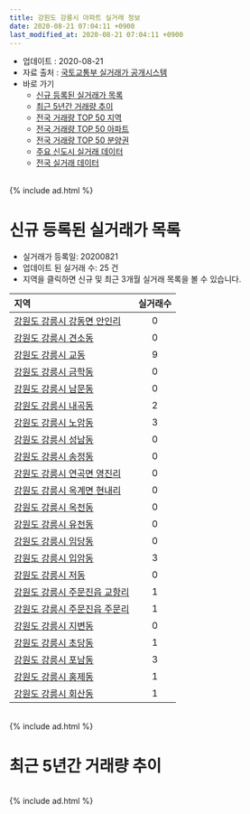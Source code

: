 ```yaml
---
title: 강원도 강릉시 아파트 실거래 정보
date: 2020-08-21 07:04:11 +0900
last_modified_at: 2020-08-21 07:04:11 +0900
---
```


* 업데이트 : 2020-08-21
* 자료 출처 : [국토교통부 실거래가 공개시스템](http://rt.molit.go.kr)
* 바로 가기
    * [신규 등록된 실거래가 목록](#신규-등록된-실거래가-목록)
    * [최근 5년간 거래량 추이](#최근-5년간-거래량-추이)
    * [전국 거래량 TOP 50 지역](https://inasie.github.io/apt-trade-info/최근-3개월-전국에서-가장-거래가-많이-발생한-지역)
    * [전국 거래량 TOP 50 아파트](https://inasie.github.io/apt-trade-info/최근-3개월-전국에서-가장-거래가-많이-발생한-아파트)
    * [전국 거래량 TOP 50 분양권](https://inasie.github.io/apt-trade-info/최근-3개월-전국에서-가장-거래가-많이-발생한-분양권)
    * [주요 신도시 실거래 데이터](https://inasie.github.io/apt-trade-info/주요-신도시)
    * [전국 실거래 데이터](https://inasie.github.io/apt-trade-info/전국)

<br>
{% include ad.html %}
<br>

# 신규 등록된 실거래가 목록
* 실거래가 등록일: 20200821
* 업데이트 된 실거래 수: 25 건
* 지역을 클릭하면 신규 및 최근 3개월 실거래 목록을 볼 수 있습니다.


|지역|실거래수|
|:---|:---:|
|[강원도 강릉시 강동면 안인리](https://inasie.github.io/apt-trade-info/강원도-강릉시-강동면-안인리)|0|
|[강원도 강릉시 견소동](https://inasie.github.io/apt-trade-info/강원도-강릉시-견소동)|0|
|[강원도 강릉시 교동](https://inasie.github.io/apt-trade-info/강원도-강릉시-교동)|9|
|[강원도 강릉시 금학동](https://inasie.github.io/apt-trade-info/강원도-강릉시-금학동)|0|
|[강원도 강릉시 남문동](https://inasie.github.io/apt-trade-info/강원도-강릉시-남문동)|0|
|[강원도 강릉시 내곡동](https://inasie.github.io/apt-trade-info/강원도-강릉시-내곡동)|2|
|[강원도 강릉시 노암동](https://inasie.github.io/apt-trade-info/강원도-강릉시-노암동)|3|
|[강원도 강릉시 성남동](https://inasie.github.io/apt-trade-info/강원도-강릉시-성남동)|0|
|[강원도 강릉시 송정동](https://inasie.github.io/apt-trade-info/강원도-강릉시-송정동)|0|
|[강원도 강릉시 연곡면 영진리](https://inasie.github.io/apt-trade-info/강원도-강릉시-연곡면-영진리)|0|
|[강원도 강릉시 옥계면 현내리](https://inasie.github.io/apt-trade-info/강원도-강릉시-옥계면-현내리)|0|
|[강원도 강릉시 옥천동](https://inasie.github.io/apt-trade-info/강원도-강릉시-옥천동)|0|
|[강원도 강릉시 유천동](https://inasie.github.io/apt-trade-info/강원도-강릉시-유천동)|0|
|[강원도 강릉시 임당동](https://inasie.github.io/apt-trade-info/강원도-강릉시-임당동)|0|
|[강원도 강릉시 입암동](https://inasie.github.io/apt-trade-info/강원도-강릉시-입암동)|3|
|[강원도 강릉시 저동](https://inasie.github.io/apt-trade-info/강원도-강릉시-저동)|0|
|[강원도 강릉시 주문진읍 교항리](https://inasie.github.io/apt-trade-info/강원도-강릉시-주문진읍-교항리)|1|
|[강원도 강릉시 주문진읍 주문리](https://inasie.github.io/apt-trade-info/강원도-강릉시-주문진읍-주문리)|1|
|[강원도 강릉시 지변동](https://inasie.github.io/apt-trade-info/강원도-강릉시-지변동)|0|
|[강원도 강릉시 초당동](https://inasie.github.io/apt-trade-info/강원도-강릉시-초당동)|1|
|[강원도 강릉시 포남동](https://inasie.github.io/apt-trade-info/강원도-강릉시-포남동)|3|
|[강원도 강릉시 홍제동](https://inasie.github.io/apt-trade-info/강원도-강릉시-홍제동)|1|
|[강원도 강릉시 회산동](https://inasie.github.io/apt-trade-info/강원도-강릉시-회산동)|1|


<br>
{% include ad.html %}
<br>

# 최근 5년간 거래량 추이


<div style="width:100%;">
    <canvas id="deal_progress" height="200"></canvas>
</div>

<script>
new Chart(document.getElementById("deal_progress"), {
    type: 'line',
    data: {
        labels: ['201508','201509','201510','201511','201512','201601','201602','201603','201604','201605','201606','201607','201608','201609','201610','201611','201612','201701','201702','201703','201704','201705','201706','201707','201708','201709','201710','201711','201712','201801','201802','201803','201804','201805','201806','201807','201808','201809','201810','201811','201812','201901','201902','201903','201904','201905','201906','201907','201908','201909','201910','201911','201912','202001','202002','202003','202004','202005','202006','202007','202008'],
        datasets: [{
            label: '매매',
            pointRadius: 1,
            data: [215, 219, 223, 195, 204, 221, 203, 274, 209, 217, 168, 233, 199, 184, 295, 200, 180, 164, 267, 291, 261, 246, 263, 261, 190, 214, 146, 248, 151, 246, 166, 302, 231, 207, 222, 238, 257, 215, 253, 216, 163, 264, 208, 243, 231, 197, 271, 263, 217, 221, 292, 302, 336, 310, 738, 281, 256, 288, 368, 367, 111],
            borderColor: "rgba(255, 201, 14, 1)",
            backgroundColor: "rgba(255, 201, 14, 0.5)",
            fill: false,
            lineTension: 0
        },{
            label: '전월세',
            pointRadius: 1,
            data: [174, 157, 248, 189, 180, 212, 259, 208, 206, 199, 188, 203, 182, 183, 230, 231, 186, 228, 241, 230, 210, 174, 161, 204, 196, 197, 179, 183, 163, 199, 233, 247, 188, 171, 175, 178, 193, 188, 391, 294, 332, 273, 281, 263, 223, 195, 159, 206, 176, 177, 210, 175, 226, 195, 244, 183, 154, 165, 169, 134, 43],
            borderColor: "rgba(0, 141, 185, 1)",
            backgroundColor: "rgba(0, 141, 185, 0.5)",
            fill: false,
            lineTension: 0
        }
        ]
    },
    options: {
        responsive: true,
        title: {
            display: false
        },
        tooltips: {
            mode: 'index',
            intersect: false
        },
        hover: {
            mode: 'nearest',
            intersect: true
        },
        scales: {
            xAxes: [{
                display: true,
                scaleLabel: {
                    display: true,
                    labelString: '년/월'
                }
            }],
            yAxes: [{
                display: true,
                ticks: {
                    suggestedMin: 0,
                },
                scaleLabel: {
                    display: true,
                    labelString: '실거래 수'
                }
            }]
        }
    }
});

</script>


<br>
{% include ad.html %}
<br>

